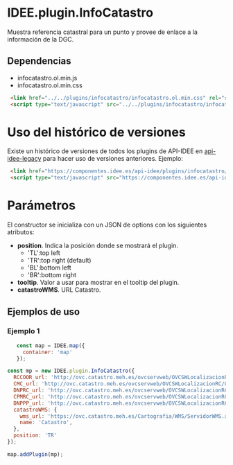# IDEE.plugin.InfoCatastro

Muestra referencia catastral para un punto y provee de enlace a la información de la DGC.

## Dependencias

- infocatastro.ol.min.js
- infocatastro.ol.min.css


```html
 <link href="../../plugins/infocatastro/infocatastro.ol.min.css" rel="stylesheet" />
 <script type="text/javascript" src="../../plugins/infocatastro/infocatastro.ol.min.js"></script>
```

# Uso del histórico de versiones

Existe un histórico de versiones de todos los plugins de API-IDEE en [api-idee-legacy](https://github.com/Desarrollos-IDEE/API-IDEE/tree/master/api-idee-legacy/plugins) para hacer uso de versiones anteriores.
Ejemplo:
```html
 <link href="https://componentes.idee.es/api-idee/plugins/infocatastro/infocatastro-1.0.0.ol.min.css" rel="stylesheet" />
 <script type="text/javascript" src="https://componentes.idee.es/api-idee/plugins/infocatastro/infocatastro-1.0.0.ol.min.js"></script>
```

# Parámetros
El constructor se inicializa con un JSON de options con los siguientes atributos:

- **position**. Indica la posición donde se mostrará el plugin.
  - 'TL':top left
  - 'TR':top right (default)
  - 'BL':bottom left
  - 'BR':bottom right
- **tooltip**. Valor a usar para mostrar en el tooltip del plugin.
- **catastroWMS**. URL Catastro.

## Ejemplos de uso

### Ejemplo 1
```javascript
   const map = IDEE.map({
     container: 'map'
   });

const mp = new IDEE.plugin.InfoCatastro({
  RCCOOR_url: 'http://ovc.catastro.meh.es/ovcservweb/OVCSWLocalizacionRC/OVCCoordenadas.asmx/Consulta_RCCOOR',
  CMC_url: 'http://ovc.catastro.meh.es/ovcservweb/OVCSWLocalizacionRC/OVCCallejeroCodigos.asmx/ConsultaMunicipioCodigos',
  DNPRC_url: 'http://ovc.catastro.meh.es/ovcservweb/OVCSWLocalizacionRC/OVCCallejeroCodigos.asmx/Consulta_DNPRC_Codigos',
  CPMRC_url: 'http://ovc.catastro.meh.es/ovcservweb/OVCSWLocalizacionRC/OVCCoordenadas.asmx/Consulta_CPMRC',
  DNPPP_url: 'http://ovc.catastro.meh.es/ovcservweb/OVCSWLocalizacionRC/OVCCallejeroCodigos.asmx/Consulta_DNPPP_Codigos',
  catastroWMS: {
    wms_url: 'https://ovc.catastro.meh.es/Cartografia/WMS/ServidorWMS.aspx?',
    name: 'Catastro',
  },
  position: 'TR'
});

map.addPlugin(mp);
```
